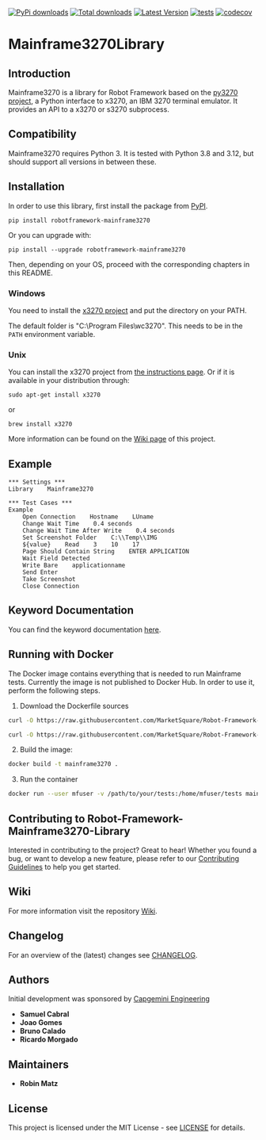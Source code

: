 [![PyPi downloads](https://img.shields.io/pypi/dm/robotframework-mainframe3270.svg)](https://pypi.org/project/robotframework-mainframe3270/)
[![Total downloads](https://static.pepy.tech/personalized-badge/robotframework-mainframe3270?period=total&units=international_system&left_color=lightgrey&right_color=yellow&left_text=total)](https://pypi.org/project/robotframework-mainframe3270/)
[![Latest Version](https://img.shields.io/pypi/v/robotframework-mainframe3270.svg)](https://pypi.org/project/robotframework-mainframe3270/)
[![tests](https://github.com/MarketSquare/Robot-Framework-Mainframe-3270-Library/actions/workflows/run-tests.yml/badge.svg?branch=master)](https://github.com/MarketSquare/Robot-Framework-Mainframe-3270-Library/actions/workflows/run-tests.yml)
[![codecov](https://codecov.io/gh/Altran-PT-GDC/Robot-Framework-Mainframe-3270-Library/branch/master/graph/badge.svg?token=N41G62D883)](https://codecov.io/gh/Altran-PT-GDC/Robot-Framework-Mainframe-3270-Library)

# Mainframe3270Library

## Introduction

Mainframe3270 is a library for Robot Framework based on the [py3270 project](https://pypi.org/project/py3270/), a Python interface to x3270, an IBM 3270 terminal emulator. It provides an API to a x3270 or s3270 subprocess.

## Compatibility
Mainframe3270 requires Python 3. It is tested with Python 3.8 and 3.12, but should support all versions in between these.

## Installation

In order to use this library, first install the package from [PyPI](https://pypi.org/project/robotframework-mainframe3270/).
```commandline
pip install robotframework-mainframe3270
```

Or you can upgrade with:
```commandline
pip install --upgrade robotframework-mainframe3270
```

Then, depending on your OS, proceed with the corresponding chapters in this README.

### Windows

You need to install the [x3270 project](http://x3270.bgp.nu/index.html) and put the directory on your PATH.

The default folder is "C:\Program Files\wc3270". This needs to be in the `PATH` environment variable.

### Unix

You can install the x3270 project from [the instructions page](http://x3270.bgp.nu/Build.html#Unix). Or if it is available in your distribution through:
```commandline
sudo apt-get install x3270
```
or
```commandline
brew install x3270
```

More information can be found on the [Wiki page](https://github.com/MarketSquare/Robot-Framework-Mainframe-3270-Library/wiki/Installation) of this project.

## Example
```RobotFramework
*** Settings ***
Library    Mainframe3270

*** Test Cases ***
Example
    Open Connection    Hostname    LUname
    Change Wait Time    0.4 seconds
    Change Wait Time After Write    0.4 seconds
    Set Screenshot Folder    C:\\Temp\\IMG
    ${value}    Read    3    10    17
    Page Should Contain String    ENTER APPLICATION
    Wait Field Detected
    Write Bare    applicationname
    Send Enter
    Take Screenshot
    Close Connection
```

## Keyword Documentation

You can find the keyword documentation [here](https://raw.githack.com/MarketSquare/Robot-Framework-Mainframe-3270-Library/master/doc/Mainframe3270.html).

## Running with Docker

The Docker image contains everything that is needed to run Mainframe tests. Currently the image is not published to Docker Hub. In order to use it, perform the following steps.

1. Download the Dockerfile sources
```sh
curl -O https://raw.githubusercontent.com/MarketSquare/Robot-Framework-Mainframe-3270-Library/master/Dockerfile

curl -O https://raw.githubusercontent.com/MarketSquare/Robot-Framework-Mainframe-3270-Library/master/entrypoint.sh
```

2. Build the image:
```sh
docker build -t mainframe3270 .
```

3. Run the container
```sh
docker run --user mfuser -v /path/to/your/tests:/home/mfuser/tests mainframe3270 robot /home/mfuser/tests
```

## Contributing to Robot-Framework-Mainframe3270-Library

Interested in contributing to the project? Great to hear! Whether you found a bug, or want to develop a new feature, please refer to our [Contributing Guidelines](https://github.com/MarketSquare/Robot-Framework-Mainframe-3270-Library/blob/master/CONTRIBUTING.md) to help you get started.

## Wiki
For more information visit the repository [Wiki](https://github.com/MarketSquare/Robot-Framework-Mainframe-3270-Library/wiki).

## Changelog
For an overview of the (latest) changes see [CHANGELOG](https://github.com/MarketSquare/Robot-Framework-Mainframe-3270-Library/blob/master/CHANGELOG.md).

## Authors
Initial development was sponsored by [Capgemini Engineering](https://www.capgemini.com/about-us/who-we-are/our-brands/capgemini-engineering/)
   - **Samuel Cabral**
   - **Joao Gomes**
   - **Bruno Calado**
   - **Ricardo Morgado**

## Maintainers
   - **Robin Matz**

## License
This project is licensed under the MIT License - see [LICENSE](https://github.com/MarketSquare/Robot-Framework-Mainframe-3270-Library/blob/master/LICENSE.md) for details.
